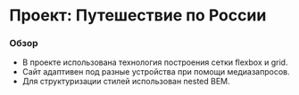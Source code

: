 # Проект: Путешествие по России

### Обзор

- В проекте использована технология построения сетки flexbox и grid.
- Сайт адаптивен под разные устройства при помощи медиазапросов.
- Для структуризации стилей использован nested BEM.
